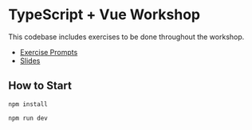 # TypeScript + Vue Workshop

This codebase includes exercises to be done throughout the workshop.

- [Exercise Prompts](https://vueschool.notion.site/TypeScript-Vue-Workshop-Exercises-b3317446b68647249ecef15e74524456?pvs=4)
- [Slides](https://vueschool.slides.com/danielkelly-2/typescript-with-vue-workshop)

## How to Start

```
npm install
```

```
npm run dev
```
